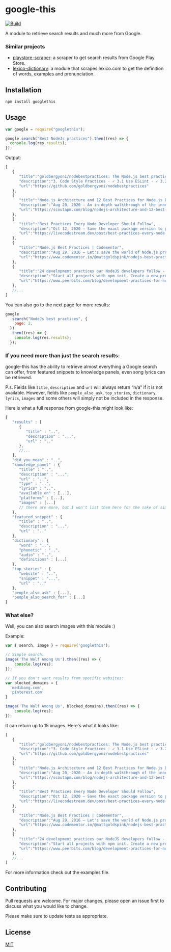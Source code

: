 # google-this

[![Build](https://github.com/LuanRT/google-this/actions/workflows/node.js.yml/badge.svg)](https://github.com/LuanRT/google-this/actions/workflows/node.js.yml)

A module to retrieve search results and much more from Google.

### Similar projects

- [playstore-scraper](https://github.com/luanrt/playstore-scraper): a scraper to get search results from Google Play Store.
- [lexico-dictionary](https://github.com/LuanRT/lexico-dictionary): a module that scrapes lexico.com to get the definition of words, examples and pronunciation.

## Installation

```bash
npm install googlethis
```

## Usage

```js
var google = require("googlethis");

google.search("Best NodeJs practices").then((res) => {
  console.log(res.results);
});
```

Output:

```js
[
   {
      "title":"goldbergyoni/nodebestpractices: The Node.js best practices why a good setup ...",
      "description":"3. Code Style Practices · ✓ 3.1 Use ESLint · ✓ 3.2 Node. · ✓ 3.3 Start a Codeblock's Curly Braces on the Same Line · ✓ 3.4 ..",
      "url":"https://github.com/goldbergyoni/nodebestpractices"
   },
   {
      "title":"Node.js Architecture and 12 Best Practices for Node.js Development ...",
      "description":"Aug 20, 2020 — An in-depth walkthrough of the inner working of Node.js, Node.js best practices, why a good setup ...",
      "url":"https://scoutapm.com/blog/nodejs-architecture-and-12-best-practices-for-nodejs-development"
   },
   {
      "title":"Best Practices Every Node Developer Should Follow",
      "description":"Oct 12, 2020 — Save the exact package version to package. · Use a tool to restart your app after every code change · Use ...",
      "url":"https://livecodestream.dev/post/best-practices-every-node-developer-should-follow/"
   },
   {
      "title":"Node.js Best Practices | Codementor",
      "description":"Aug 29, 2016 — Let's save the world of Node.js projects together! Here are the top 14 Node.js best practices that Node ...",
      "url":"https://www.codementor.io/@mattgoldspink/nodejs-best-practices-du1086jja"
   },
   {
      "title":"24 development practices our NodeJS developers follow - Peerbits",
      "description":"Start all projects with npm init. Create a new project in Node.js using npm init. Setup . npmrc. Use environment variables. Use environment variables in Node. Use a style guide. Say no to synchronous functions. Handle Errors. Confirm your app automatically restarts. Acquaint yourself with JavaScript best practices.",
      "url":"https://www.peerbits.com/blog/development-practices-for-nodejs-developers.html/amp"
   },
   //...
]
```

You can also go to the next page for more results:

```js
google
  .search("NodeJs best practices", {
    page: 2,
  })
  .then((res) => {
    console.log(res.results);
  });
```

### If you need more than just the search results:

google-this has the ability to retrieve almost everything a Google search can offer, from featured snippets to knowledge panels, even song lyrics can be retrieved.

P.s.
Fields like `title`, `description` and `url` will always return “n/a” if it is not available. However, fields like `people_also_ask`, `top_stories`, `dictionary`, `lyrics`, `images` and some others will simply not be included in the response.

Here is what a full response from google-this might look like:

```js
{
   "results" : [
      {
         "title" : "..",
         "description" : "...",
         "url" : ".."
      },
      //...
   ],
   "did_you_mean" : "..",
   "knowledge_panel" : {
      "title" : "..",
      "description" : "...",
      "url" : "..",
      "type" : "..",
      "lyrics" : "..",
      "available_on" : [...],
      "platforms" : [...],
      "images" : [...]
      // there are more, but I won't list them here for the sake of simplicity, refer to the code for more info.
   },
   "featured_snippet" : {
      "title" : "..",
      "description" : "...",
      "url" : ".."
   },
   "dictionary" : {
      "word" : "..",
      "phonetic" : "..",
      "audio" : "..",
      "definitions" : [...]
   },
   "top_stories" : {
      "website" : "..",
      "snippet" : "...",
      "url" : ".."
   },
   "people_also_ask" : [...],
   "people_also_search_for" : [...]
}
```

### What else?

Well, you can also search images with this module :)

Example:

```js
var { search, image } = require('googlethis');

// Simple search:
image('The Wolf Among Us').then((res) => {
    console.log(res);
});

// If you don't want results from specific websites:
var blocked_domains = {
  'medibang.com',
  'pinterest.com'
}

image('The Wolf Among Us', blocked_domains).then((res) => {
    console.log(res);
});

```

It can return up to 15 images. Here's what it looks like:

```js
[
   {
      "title":"goldbergyoni/nodebestpractices: The Node.js best practices why a good setup ...",
      "description":"3. Code Style Practices · ✓ 3.1 Use ESLint · ✓ 3.2 Node. · ✓ 3.3 Start a Codeblock's Curly Braces on the Same Line · ✓ 3.4 ..",
      "url":"https://github.com/goldbergyoni/nodebestpractices"
   },
   {
      "title":"Node.js Architecture and 12 Best Practices for Node.js Development ...",
      "description":"Aug 20, 2020 — An in-depth walkthrough of the inner working of Node.js, Node.js best practices, why a good setup ...",
      "url":"https://scoutapm.com/blog/nodejs-architecture-and-12-best-practices-for-nodejs-development"
   },
   {
      "title":"Best Practices Every Node Developer Should Follow",
      "description":"Oct 12, 2020 — Save the exact package version to package. · Use a tool to restart your app after every code change · Use ...",
      "url":"https://livecodestream.dev/post/best-practices-every-node-developer-should-follow/"
   },
   {
      "title":"Node.js Best Practices | Codementor",
      "description":"Aug 29, 2016 — Let's save the world of Node.js projects together! Here are the top 14 Node.js best practices that Node ...",
      "url":"https://www.codementor.io/@mattgoldspink/nodejs-best-practices-du1086jja"
   },
   {
      "title":"24 development practices our NodeJS developers follow - Peerbits",
      "description":"Start all projects with npm init. Create a new project in Node.js using npm init. Setup . npmrc. Use environment variables. Use environment variables in Node. Use a style guide. Say no to synchronous functions. Handle Errors. Confirm your app automatically restarts. Acquaint yourself with JavaScript best practices.",
      "url":"https://www.peerbits.com/blog/development-practices-for-nodejs-developers.html/amp"
   },
   //...
]
```

For more information check out the examples file.

## Contributing

Pull requests are welcome. For major changes, please open an issue first to discuss what you would like to change.

Please make sure to update tests as appropriate.

## License

[MIT](https://choosealicense.com/licenses/mit/)
